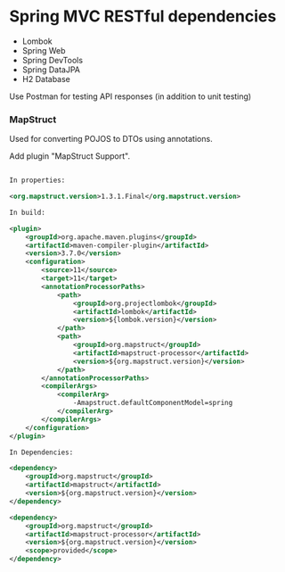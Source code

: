 # Spring MVC RESTful dependencies

 - Lombok
 - Spring Web
 - Spring DevTools
 - Spring DataJPA
 - H2 Database
 
Use Postman for testing API responses (in addition to unit testing)
 
### MapStruct

Used for converting POJOS to DTOs using annotations.

Add plugin "MapStruct Support".

```XML

In properties:

<org.mapstruct.version>1.3.1.Final</org.mapstruct.version>

In build:

<plugin>
    <groupId>org.apache.maven.plugins</groupId>
	<artifactId>maven-compiler-plugin</artifactId>
    <version>3.7.0</version>
    <configuration>
        <source>11</source>
        <target>11</target>
        <annotationProcessorPaths>
            <path>
                <groupId>org.projectlombok</groupId>
                <artifactId>lombok</artifactId>
                <version>${lombok.version}</version>
            </path>
            <path>
                <groupId>org.mapstruct</groupId>
                <artifactId>mapstruct-processor</artifactId>
                <version>${org.mapstruct.version}</version>
			</path>
        </annotationProcessorPaths>
        <compilerArgs>
            <compilerArg>
                -Amapstruct.defaultComponentModel=spring
            </compilerArg>
        </compilerArgs>
    </configuration>
</plugin>

In Dependencies:

<dependency>
    <groupId>org.mapstruct</groupId>
    <artifactId>mapstruct</artifactId>
    <version>${org.mapstruct.version}</version>
</dependency>

<dependency>
    <groupId>org.mapstruct</groupId>
    <artifactId>mapstruct-processor</artifactId>
    <version>${org.mapstruct.version}</version>
	<scope>provided</scope>
</dependency>
```